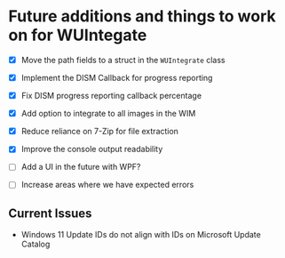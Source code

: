 # Future additions and things to work on for WUIntegate

- [X] Move the path fields to a struct in the `WUIntegrate` class
- [X] Implement the DISM Callback for progress reporting
- [X] Fix DISM progress reporting callback percentage
- [X] Add option to integrate to all images in the WIM
- [X] Reduce reliance on 7-Zip for file extraction
- [X] Improve the console output readability
- [ ] Add a UI in the future with WPF?
- [ ] Increase areas where we have expected errors


## Current Issues
- Windows 11 Update IDs do not align with IDs on Microsoft Update Catalog